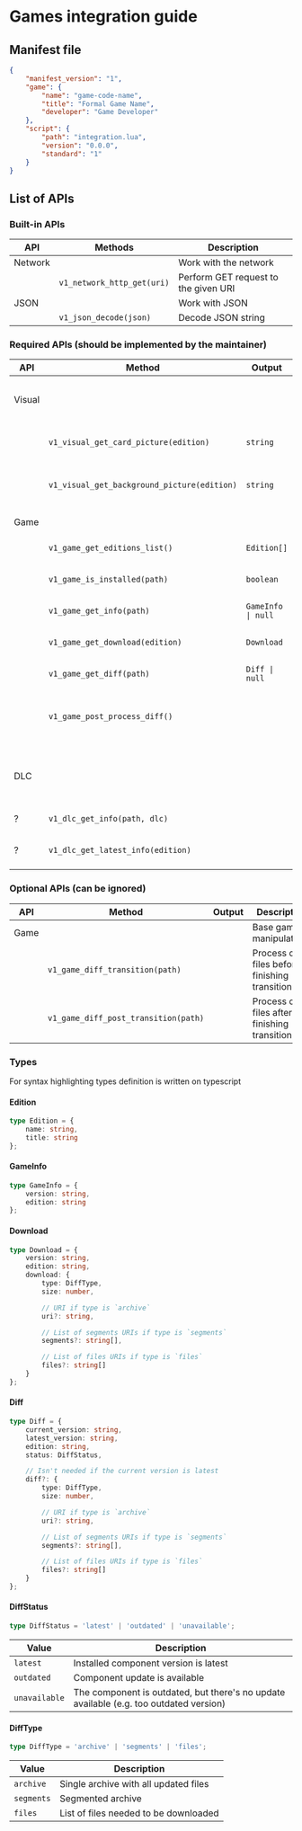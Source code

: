 # Games integration guide

## Manifest file

```json
{
	"manifest_version": "1",
	"game": {
		"name": "game-code-name",
		"title": "Formal Game Name",
		"developer": "Game Developer"
	},
	"script": {
		"path": "integration.lua",
		"version": "0.0.0",
		"standard": "1"
	}
}
```

## List of APIs

### Built-in APIs

| API | Methods | Description |
| - | - | - |
| Network | | Work with the network |
| | `v1_network_http_get(uri)` | Perform GET request to the given URI |
| JSON | | Work with JSON |
| | `v1_json_decode(json)` | Decode JSON string |

### Required APIs (should be implemented by the maintainer)

| API | Method | Output | Description |
| - | - | - | - |
| Visual | | | Visual representation of the game in the launcher |
| | `v1_visual_get_card_picture(edition)` | `string` | Get card picture URI for the game |
| | `v1_visual_get_background_picture(edition)` | `string` | Get background picture URI for the game |
| Game | | | Base game manipulations |
| | `v1_game_get_editions_list()` | `Edition[]` | Get list of game editions |
| | `v1_game_is_installed(path)` | `boolean` | Check if the game is installed |
| | `v1_game_get_info(path)` | `GameInfo \| null` | Get installed game info |
| | `v1_game_get_download(edition)` | `Download` | Get full game downloading info |
| | `v1_game_get_diff(path)` | `Diff \| null` | Get game version diff |
| | `v1_game_post_process_diff()` | | Post-process game after unpacking (installing) the diff |
| DLC | | | Manipulate with additional game content (e.g. voice packages) |
| ? | `v1_dlc_get_info(path, dlc)` | | Get installed DLC info |
| ? | `v1_dlc_get_latest_info(edition)` | | Get list of available DLCs |

### Optional APIs (can be ignored)

| API | Method | Output | Description |
| - | - | - | - |
| Game | | | Base game manipulations |
| | `v1_game_diff_transition(path)` | | Process diff files before finishing transition |
| | `v1_game_diff_post_transition(path)` | | Process diff files after finishing transition |

### Types

For syntax highlighting types definition is written on typescript

#### Edition

```ts
type Edition = {
	name: string,
	title: string
};
```

#### GameInfo

```ts
type GameInfo = {
	version: string,
	edition: string
};
```

#### Download

```ts
type Download = {
	version: string,
	edition: string,
	download: {
		type: DiffType,
		size: number,

		// URI if type is `archive`
		uri?: string,

		// List of segments URIs if type is `segments`
		segments?: string[],

		// List of files URIs if type is `files`
		files?: string[]
	}
};
```

#### Diff

```ts
type Diff = {
	current_version: string,
	latest_version: string,
	edition: string,
	status: DiffStatus,

	// Isn't needed if the current version is latest
	diff?: {
		type: DiffType,
		size: number,

		// URI if type is `archive`
		uri?: string,

		// List of segments URIs if type is `segments`
		segments?: string[],

		// List of files URIs if type is `files`
		files?: string[]
	}
};
```

#### DiffStatus

```ts
type DiffStatus = 'latest' | 'outdated' | 'unavailable';
```

| Value | Description |
| - | - |
| `latest` | Installed component version is latest |
| `outdated` | Component update is available |
| `unavailable` | The component is outdated, but there's no update available (e.g. too outdated version) |

#### DiffType

```ts
type DiffType = 'archive' | 'segments' | 'files';
```

| Value | Description |
| - | - |
| `archive` | Single archive with all updated files |
| `segments` | Segmented archive |
| `files` | List of files needed to be downloaded |
